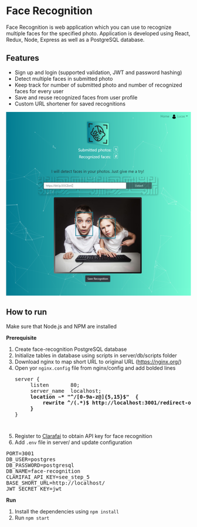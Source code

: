 # Face Recognition

Face Recognition is web application which you can use to recognize multiple faces for the specified photo. Application is developed using React, Redux, Node, Express as well as a PostgreSQL database.

## Features

- Sign up and login (supported validation, JWT and password hashing)
- Detect multiple faces in submitted photo
- Keep track for number of submitted photo and number of recognized faces for every user
- Save and reuse recognized faces from user profile
- Custom URL shortener for saved recognitions

![alt text](https://github.com/nemanjarogic/face-recognition/blob/master/client/src/assets/images/github.png "Face Recognition")

## How to run

Make sure that Node.js and NPM are installed

**Prerequisite**

1. Create face-recognition PostgreSQL database
2. Initialize tables in database using scripts in server/db/scripts folder
3. Download nginx to map short URL to original URL (https://nginx.org/)
4. Open yor `nginx.config` file from nginx/config and add bolded lines
   <pre>
   server {
        listen       80;
        server_name  localhost;<b>
		location ~* "^/[0-9a-z@]{5,15}$"  {
			rewrite ^/(.*)$ http://localhost:3001/redirect-original-photo/$1 redirect;
		}</b>
   }
   <pre>
5. Register to [Clarafai](https://www.clarifai.com/) to obtain API key for face recognition
6. Add `.env` file in server/ and update configuration
<pre>
PORT=3001
DB_USER=postgres
DB_PASSWORD=postgresql
DB_NAME=face-recognition
CLARIFAI_API_KEY=see_step_5
BASE_SHORT_URL=http://localhost/
JWT_SECRET_KEY=jwt
</pre>

**Run**

1. Install the dependencies using `npm install`
2. Run `npm start`
